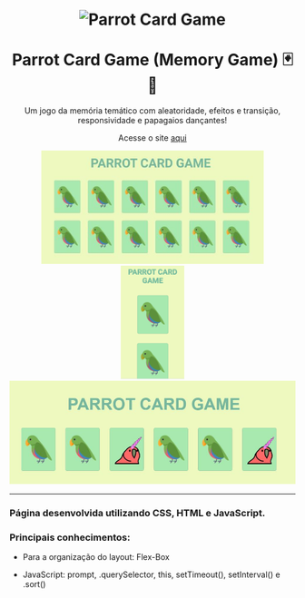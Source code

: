 
<h1 align="center">
<br>
  <img src="https://notion-emojis.s3-us-west-2.amazonaws.com/v0/svg-twitter/1f99c.svg" alt="Parrot Card Game" width="70">
<br>
<br>
Parrot Card Game (Memory Game) 🃏🧠
</h1>

<p align="center">Um jogo da memória temático com aleatoridade, efeitos e transição, responsividade e papagaios dançantes!</p>

<p align="center">
  Acesse o site <a href="https://julianadfreitas.github.io/Projeto_04_MemoryGame/"> aqui </a>
</p>

<div align="center">
  <img src="imgs/desktop.JPG" alt="demo" height="200">
  <img src="imgs/mobile.png" alt="demo" height="200">
  <img src="imgs/DANCANTE.JPG" alt="demo" height="182">
</div>

<hr />


[//]: # (Add the features of your project here:)
### Página desenvolvida utilizando CSS, HTML e JavaScript.

### Principais conhecimentos:
- Para a organização do layout: Flex-Box

- JavaScript: prompt, .querySelector, this, setTimeout(), setInterval() e .sort()


